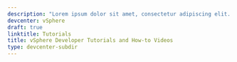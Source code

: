 ```yaml
---
description: "Lorem ipsum dolor sit amet, consectetur adipiscing elit. Quisque laoreet tempor dolor et dignissim. Nunc eleifend nibh in mauris euismod, at tristique odio efficitur. Cras."
devcenter: vSphere
draft: true
linktitle: Tutorials
title: vSphere Developer Tutorials and How-to Videos
type: devcenter-subdir
---
```

